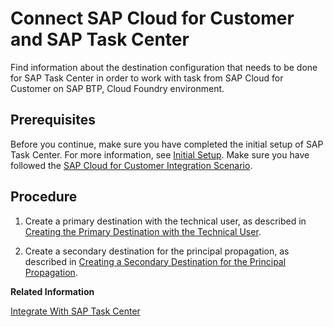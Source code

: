 <!-- loioec09002886254719a9b3a83e21e10b03 -->

# Connect SAP Cloud for Customer and SAP Task Center

Find information about the destination configuration that needs to be done for SAP Task Center in order to work with task from SAP Cloud for Customer on SAP BTP, Cloud Foundry environment.



<a name="loioec09002886254719a9b3a83e21e10b03__prereq_zzy_spz_pjb"/>

## Prerequisites

Before you continue, make sure you have completed the initial setup of SAP Task Center. For more information, see [Initial Setup](https://help.sap.com/docs/TASK_CENTER/08cbda59b4954e93abb2ec85f1db399d/834769400794464489f390350a82bbd6.html). Make sure you have followed the [SAP Cloud for Customer Integration Scenario](https://help.sap.com/docs/cloud-identity/system-integration-guide/sap-cloud-for-customer-integration-scenario).



## Procedure

1.  Create a primary destination with the technical user, as described in [Creating the Primary Destination with the Technical User](creating-the-primary-destination-with-the-technical-user-bb3728b.md).

2.  Create a secondary destination for the principal propagation, as described in [Creating a Secondary Destination for the Principal Propagation](creating-a-secondary-destination-for-the-principal-propagation-2cc8cee.md).


**Related Information**  


[Integrate With SAP Task Center](https://help.sap.com/docs/SAP_CLOUD_FOR_CUSTOMER/a13a0773bce549bca5ff9358d8d21030/e03699ea9ea445099b581ffb9e92b7db.html)

